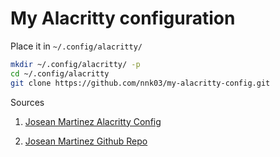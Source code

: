 # My Alacritty configuration

Place it in `~/.config/alacritty/`

```sh
mkdir ~/.config/alacritty/ -p
cd ~/.config/alacritty
git clone https://github.com/nnk03/my-alacritty-config.git
```

Sources

1. [Josean Martinez Alacritty Config](https://www.josean.com/posts/how-to-setup-alacritty-terminal)

2. [Josean Martinez Github Repo](https://github.com/josean-dev/dev-environment-files)

